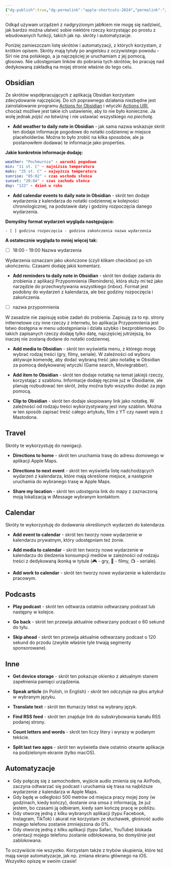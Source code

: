 ```yaml
---
{"dg-publish":true,"dg-permalink":"apple-shortcuts-2024","permalink":"/apple-shortcuts-2024/","tags":["WeblogPoMo2024","AppleShortcuts"],"updated":"2024-05-02"}
---
```



Odkąd używam urządzeń z nadgryzionym jabłkiem nie mogę się nadziwić, jak bardzo można ułatwić sobie niektóre rzeczy korzystając po prostu z wbudowanych funkcji, takich jak np. skróty i automatyzacje.

Poniżej zamieszczam listę skrótów i automatyzacji, z których korzystam, z krótkim opisem. Skróty mają tytuły po angielsku z oczywistego powodu - Siri nie zna polskiego, a ja najczęściej je uruchamiam z jej pomocą, głosowo. Nie udostępniam linków do pobrania tych skrótów, bo pracuję nad dedykowaną zakładką na mojej stronie właśnie do tego celu.

## Obsidian

Ze skrótów współpracujących z aplikacją Obsidian korzystam zdecydowanie najczęściej. Do ich poprawnego działania niezbędne jest zainstalowanie programu [Actions for Obsidian](https://actions.work/actions-for-obsidian) i wtyczki [Actions URI](obsidian://show-plugin?id=actions-uri), chociaż możliwe jest takie ich ustawienie, aby to nie było konieczne. Ja wolę jednak *pójść na łatwiznę* i nie ustawiać wszystkiego *na piechotę*.

- **Add weather to daily note in Obsidian** - jak sama nazwa wskazuje skrót ten dodaje informacje pogodowe do notatki codziennej w miejsce placeholderów. Można to było zrobić na kilka sposobów, ale ja postanowiłem dodawać te informacje jako properties.

**Jakie konkretnie informacje dodaję:**

```yaml
weather: "Pochmurnie" - warunki pogodowe
min: "11 st. C" - najniższa temperatura
maks: "25 st. C" - najwyższa temperatura
sunrise: "05:02" - czas wschodu słońca
sunset: "20:04" - czas zachodu słońca
day: "123" - dzień w roku
```

- **Add calendar events to daily note in Obsidian** - skrót ten dodaje wydarzenia z kalendarza do notatki codziennej w kolejności chronologicznej, na podstawie daty i godziny rozpoczęcia danego wydarzenia.

**Domyślny format wydarzeń wygląda następująco:**

```
- [ ] godzina rozpoczęcia - godzina zakończenia nazwa wydarzenia
```

**A ostatecznie wygląda to mniej więcej tak:**

- [ ] 18:00 - 19:00 Nazwa wydarzenia

Wydarzenia oznaczam jako ukończone (czyli klikam checkbox) po ich ukończeniu. Czasami dodaję jakiś komentarz.

- **Add reminders to daily note in Obsidian** - skrót ten dodaje zadania do zrobienia z aplikacji Przypomnienia (Reminders), która służy mi też jako narzędzie do przechwytywania wszystkiego (inbox). Format jest podobny do wydarzeń z kalendarza, ale bez godziny rozpoczęcia i zakończenia.

- [ ] nazwa przypomnienia

W zasadzie nie zapisuję sobie zadań do zrobienia. Zapisuję za to np. strony intternetowe czy inne rzeczy z internetu, bo aplikacja Przypomnienia jest łatwo dostępna w menu udostępniania i działa szybko i bezproblemowo. Do takich zapisanych rzeczy dodaję tylko datę, najczęściej jutrzejszą, bo inaczej nie zostaną dodane do notatki codziennej.

- **Add media to Obsidian** - skrót ten wyświetla menu, z którego mogę wybrać rodzaj treści (gry, filmy, seriale). W zależności od wyboru aktywuje komendę, aby dodać wybraną treść jako notatkę w Obsidian za pomocą dedykowanej wtyczki (Game search, Moviegrabber).

- **Add item to Obsidian** - skrót ten dodaje notatkę na temat jakiejś rzeczy, korzystając z szablonu. Informacje dodaję ręcznie już w Obsidianie, ale planuję rozbudować ten skrót, żeby można było wszystko dodać za jego pomocą.

- **Clip to Obsidian** - skrót ten dodaje skopiowany link jako notatkę. W zależności od rodzaju treści wykorzystywany jest inny szablon. Można w ten sposób zapisać treść całego artykułu, film z YT czy nawet wpis z Mastodona.

## Travel

Skróty te wykorzystuję do nawigacji.

- **Directions to home** - skrót ten uruchamia trasę do adresu domowego w aplikacji Apple Maps.

- **Directions to next event** - skrót ten wyświetla listę nadchodzących wydarzeń z kalendarza, które mają określone miejsce, a następnie uruchamia do wybranego trasę w Apple Maps.

- **Share my location** - skrót ten udostępnia link do mapy z zaznaczoną moją lokalizacją w iMessage wybranym kontaktom.

## Calendar

Skróty te wykorzystuję do dodawania określonych wydarzeń do kalendarza.

- **Add event to calendar** - skrót ten tworzy nowe wydarzenie w kalendarzu prywatnym, który udostępniam też żonie.

- **Add media to calendar** - skrót ten tworzy nowe wydarzenie w kalendarzu do śledzenia konsumpcji mediów w zależności od rodzaju treści z dedykowaną ikonką w tytule (🎮 - gry, 🍿 - filmy, 📺 - seriale).

- **Add work to calendar** - skrót ten tworzy nowe wydarzenie w kalendarzu pracowym.

## Podcasts

- **Play podcast** - skrót ten odtwarza ostatnio odtwarzany podcast lub następny w kolejce.

- **Go back** - skrót ten przewija aktualnie odtwarzany podcast o 60 sekund do tyłu.

- **Skip ahead** - skrót ten przewija aktualnie odtwarzany podcast o 120 sekund do przodu (zwykle właśnie tyle trwają segmenty sponsorowane).

## Inne

- **Get device storage** - skrót ten pokazuje okienko z aktualnym stanem zapełnienia pamięci urządzenia.

- **Speak article** (in Polish, in English) - skrót ten odczytuje na głos artykuł w wybranym języku.

- **Translate text** - skrót ten tłumaczy tekst na wybrany język.

- **Find RSS feed** - skrót ten znajduje link do subskrybowania kanału RSS podanej strony.

- **Count letters and words** - skrót ten liczy litery i wyrazy w podanym tekście.

- **Split last two apps** - skrót ten wyświetla dwie ostatnio otwarte aplikacje na podzielonym ekranie (tylko macOS).

## Automatyzacje

- Gdy połączę się z samochodem, wyjście audio zmienia się na AirPods, zaczyna odtwarzać się podcast i uruchamia się trasa na najbliższe wydarzenie z kalendarza w Apple Maps.
- Gdy będę w odległości 500 metrów od miejsca pracy mojej żony (w godzinach, kiedy kończy), dostanie ona smsa z informacją, że już jestem, bo czasami ją odbieram, kiedy sam kończę pracę w pobliżu.
- Gdy otworzę jedną z kilku wybranych aplikacji (typu Facebook, Instagram, TikTok) i akurat nie korzystam ze słuchawek, głośność audio mojego telefonu zostanie zmniejszona do 0%.
- Gdy otworzę jedną z kilku aplikacji (typu Safari, YouTube) blokada orientacji mojego telefonu zostanie odblokowana, bo domyślnie jest zablokowana.

To oczywiście nie wszystko. Korzystam także z trybów skupienia, które też mają swoje automatyzacje, jak np. zmiana ekranu głównego na iOS. Wszystko opiszę w swoim czasie!
